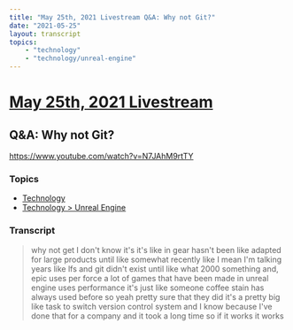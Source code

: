 ```yaml
---
title: "May 25th, 2021 Livestream Q&A: Why not Git?"
date: "2021-05-25"
layout: transcript
topics:
    - "technology"
    - "technology/unreal-engine"
---
```

# [May 25th, 2021 Livestream](../2021-05-25.md)
## Q&A: Why not Git?
https://www.youtube.com/watch?v=N7JAhM9rtTY

### Topics
* [Technology](../topics/technology.md)
* [Technology > Unreal Engine](../topics/technology/unreal-engine.md)

### Transcript

> why not get I don't know it's it's like in gear hasn't been like adapted for large products until like somewhat recently like I mean I'm talking years like lfs and git didn't exist until like what 2000 something and, epic uses per force a lot of games that have been made in unreal engine uses performance it's just like someone coffee stain has always used before so yeah pretty sure that they did it's a pretty big like task to switch version control system and I know because I've done that for a company and it took a long time so if it works it works
